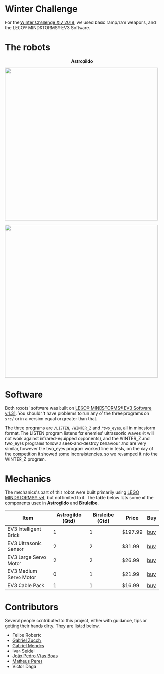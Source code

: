 # Winter Challenge

For the [Winter Challenge XIV 2018](https://www.robocore.net/eventos/wc14), we used basic ramp/ram weapons, and the LEGO® MINDSTORMS® EV3 Software. 

# The robots

<p align="center";> <b>Astrogildo</b></p>
<div style="align=middle"><img src = "https://github.com/Project-Neon/LegoBrothers/blob/master/media/astrogildo/astrogildo-sideways2.JPG" width="500"/></div>

<p align="center";> <b></b></p>
<div style="align=middle"><img src = "https://github.com/Project-Neon/LegoBrothers/blob/master/media/biruleibe/biruleibe-side.jpg" width="500"/></div>


# Software
Both robots' software was built on [LEGO® MINDSTORMS® EV3 Software v.1.31](https://www.lego.com/en-us/mindstorms/downloads/download-software). You shouldn't have problems to run any of the three programs on  `src/` or in a version equal or greater than that.

The three programs are `/LISTEN`, `/WINTER_Z` and `/two_eyes`, all in mindstorm format. The LISTEN program listens for enemies' ultrassonic waves (it will not work against infrared-equipped opponents), and the WINTER_Z and two_eyes programs follow a seek-and-destroy behaviour and are very similar, however the two_eyes program worked fine in tests, on the day of the competition it showed some inconsistencies, so we revamped it into the WINTER_Z program.

# Mechanics
The mechanics's part of this robot were built primarily using [LEGO MINDSTORMS® set](https://shop.lego.com/en-US/LEGO-MINDSTORMS-EV3-31313), 
but not limited to it. The table below lists some of the components used in **Astrogildo** and **Biruleibe**.

 Item |Astrogildo (Qtd)| Biruleibe (Qtd)| Price | Buy
------|----|----|-------|-----
EV3 Intelligent Brick | 1 | 1 | $197.99 | [buy](https://shop.lego.com/en-US/EV3-Intelligent-Brick-45500)
EV3 Ultrasonic Sensor | 2 | 2 | $31.99 | [buy](https://shop.lego.com/en-US/EV3-Ultrasonic-Sensor-45504)
EV3 Large Servo Motor | 2 | 2 | $26.99 | [buy](https://shop.lego.com/en-US/EV3-Large-Servo-Motor-45502)
EV3 Medium Servo Motor | 0 | 1 | $21.99 | [buy](https://shop.lego.com/en-US/EV3-Medium-Servo-Motor-45503)
EV3 Cable Pack | 1 | 1 | $16.99 | [buy](https://shop.lego.com/en-US/EV3-Cable-Pack-45514)



# Contributors
Several people contributed to this project, either with guidance, tips or getting their hands dirty. They are listed below.

* Felipe Roberto
* [Gabriel Zucchi](https://github.com/zucchi43)
* [Gabriel Mendes](https://github.com/GaMendes)
* [Ivan Seidel](https://github.com/ivanseidel)
* [João Pedro Vilas Boas](https://github.com/joaopedrovbs)
* [Matheus Peres](https://github.com/mettsal)
* Victor Daga
